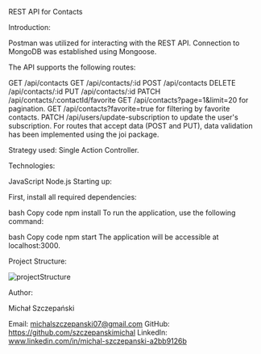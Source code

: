 REST API for Contacts

Introduction:

Postman was utilized for interacting with the REST API. Connection to MongoDB was established using Mongoose.

The API supports the following routes:

GET /api/contacts
GET /api/contacts/:id
POST /api/contacts
DELETE /api/contacts/:id
PUT /api/contacts/:id
PATCH /api/contacts/:contactId/favorite
GET /api/contacts?page=1&limit=20 for pagination.
GET /api/contacts?favorite=true for filtering by favorite contacts.
PATCH /api/users/update-subscription to update the user's subscription.
For routes that accept data (POST and PUT), data validation has been implemented using the joi package.

Strategy used: Single Action Controller.

Technologies:

JavaScript
Node.js
Starting up:

First, install all required dependencies:

bash
Copy code
npm install
To run the application, use the following command:

bash
Copy code
npm start
The application will be accessible at localhost:3000.

Project Structure:

![projectStructure](https://github.com/szczepanskimichal/goit-nodejs-hw/assets/127307935/989e9f48-8ee9-4656-9a16-8ef33abffd88)

Author:

Michał Szczepański

Email: michalszczepanski07@gmail.com
GitHub: https://github.com/szczepanskimichal
LinkedIn: www.linkedin.com/in/michal-szczepanski-a2bb9126b
